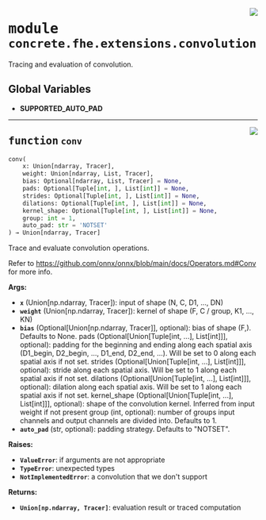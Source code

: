 <!-- markdownlint-disable -->

<a href="../../../compilers/concrete-compiler/compiler/lib/Bindings/Python/concrete/fhe/extensions/convolution.py#L0"><img align="right" style="float:right;" src="https://img.shields.io/badge/-source-cccccc?style=flat-square"></a>

# <kbd>module</kbd> `concrete.fhe.extensions.convolution`
Tracing and evaluation of convolution. 

**Global Variables**
---------------
- **SUPPORTED_AUTO_PAD**

---

<a href="../../../compilers/concrete-compiler/compiler/lib/Bindings/Python/concrete/fhe/extensions/convolution.py#L25"><img align="right" style="float:right;" src="https://img.shields.io/badge/-source-cccccc?style=flat-square"></a>

## <kbd>function</kbd> `conv`

```python
conv(
    x: Union[ndarray, Tracer],
    weight: Union[ndarray, List, Tracer],
    bias: Optional[ndarray, List, Tracer] = None,
    pads: Optional[Tuple[int, ], List[int]] = None,
    strides: Optional[Tuple[int, ], List[int]] = None,
    dilations: Optional[Tuple[int, ], List[int]] = None,
    kernel_shape: Optional[Tuple[int, ], List[int]] = None,
    group: int = 1,
    auto_pad: str = 'NOTSET'
) → Union[ndarray, Tracer]
```

Trace and evaluate convolution operations. 

Refer to https://github.com/onnx/onnx/blob/main/docs/Operators.md#Conv for more info. 



**Args:**
 
 - <b>`x`</b> (Union[np.ndarray, Tracer]):  input of shape (N, C, D1, ..., DN) 
 - <b>`weight`</b> (Union[np.ndarray, Tracer]):  kernel of shape (F, C / group, K1, ..., KN) 
 - <b>`bias`</b> (Optional[Union[np.ndarray, Tracer]], optional):  bias of shape (F,). Defaults to None. pads (Optional[Union[Tuple[int, ...], List[int]]], optional):  padding for the beginning and ending along each spatial axis  (D1_begin, D2_begin, ..., D1_end, D2_end, ...).  Will be set to 0 along each spatial axis if not set. strides (Optional[Union[Tuple[int, ...], List[int]]], optional):  stride along each spatial axis. Will be set to 1 along each spatial axis if not set. dilations (Optional[Union[Tuple[int, ...], List[int]]], optional):  dilation along each spatial axis. Will be set to 1 along each spatial axis if not set. kernel_shape (Optional[Union[Tuple[int, ...], List[int]]], optional):  shape of the convolution kernel. Inferred from input weight if not present group (int, optional):  number of groups input channels and output channels are divided into. Defaults to 1. 
 - <b>`auto_pad`</b> (str, optional):  padding strategy. Defaults to "NOTSET". 



**Raises:**
 
 - <b>`ValueError`</b>:  if arguments are not appropriate 
 - <b>`TypeError`</b>:  unexpected types 
 - <b>`NotImplementedError`</b>:  a convolution that we don't support 



**Returns:**
 
 - <b>`Union[np.ndarray, Tracer]`</b>:  evaluation result or traced computation 


